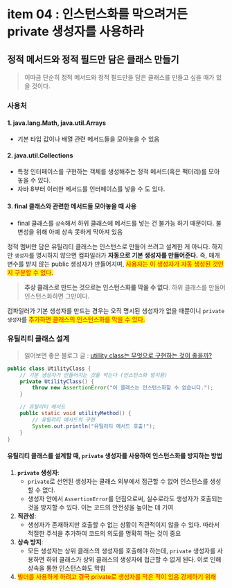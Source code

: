 # item 04 : 인스턴스화를 막으려거든 private 생성자를 사용하라

## 정적 메서드와 정적 필드만 담은 클래스 만들기

> 이따금 단순히 정적 메서드와 정적 필드만을 담은 클래스를 만들고 싶을 때가 있을 것이다.

### 사용처

#### 1. java.lang.Math, java.util.Arrays

* 기본 타입 값이나 배열 관련 메서드들을 모아놓을 수 있음

#### 2. java.util.Collections&#x20;

* 특정 인터페이스를 구현하는 객체를 생성해주는 정적 메서드(혹은 팩터리)를 모아 놓을 수 있다.
* 자바 8부터 이러한 메서드를 인터페이스를 넣을 수 도 있다.

#### 3. final 클래스와 관련한 메서드들 모아놓을 때 사용

* final 클래스를 `상속`해서 하위 클래스에 메서드를 넣는 건 불가능 하기 때문이다. 불변성을 위해 아예 상속 못하게 막아져 있음



정적 멤버만 담은 유틸리티 클래스는 인스턴스로 만들어 쓰려고 설계한 게 아니다. 하지만 `생성자`를 명시하지 않으면 컴파일러가 **자동으로 기본 생성자를 만들어준다.** 즉, 매개변수를 받지 않는 public 생성자가 만들어지며, <mark style="color:red;">사용자는 이 생성자가 자동 생성된 것인지 구분할 수 없다.</mark>

> **추상 클래스로 만드는 것으로는 인스턴스화를 막을 수 없다**. 하위 클래스를 만들어 인스턴스화하면 그만이다.&#x20;

컴파일러가 기본 생성자를 만드는 경우는 오직 명시된 생성자가 없을 때뿐이니 `private 생성자`를 <mark style="color:red;">추가하면 클래스의 인스턴스화를 막을 수 있다.</mark>



### 유틸리티 클래스 설계

> 읽어보면 좋은 블로그 글 : [utillity class는 무엇으로 구현하는 것이 좋을까?](https://seoarc.tistory.com/122)

```java
public class UtilityClass {
    // 기본 생성자가 만들어지는 것을 막는다 (인스턴스화 방지용)
    private UtilityClass() {
        throw new AssertionError("이 클래스는 인스턴스화할 수 없습니다.");
    }

    // 유틸리티 메서드
    public static void utilityMethod() {
        // 유틸리티 메서드의 구현
        System.out.println("유틸리티 메서드 호출!");
    }
}
```

#### 유틸리티 클래스를 설계할 때, `private` 생성자를 사용하여 인스턴스화를 방지하는 방법

1. **`private` 생성자**:
   * `private`로 선언된 생성자는 클래스 외부에서 접근할 수 없어 인스턴스를 생성할 수 없다.
   * 생성자 안에서 `AssertionError`를 던짐으로써, 실수로라도 생성자가 호출되는 것을 방지할 수 있다. 이는 코드의 안전성을 높이는 데 기여
2. **직관성**:
   * 생성자가 존재하지만 호출할 수 없는 상황이 직관적이지 않을 수 있다. 따라서 적절한 주석을 추가하여 코드의 의도를 명확히 하는 것이 중요
3. **상속 방지**:
   * 모든 생성자는 상위 클래스의 생성자를 호출해야 하는데, `private` 생성자를 사용하면 하위 클래스가 상위 클래스의 생성자에 접근할 수 없게 된다. 이로 인해 상속을 통한 인스턴스화도 막힘
4. <mark style="color:red;">빌더를 사용하게 하려고 결국 private로 생성자를 막은 적이 있음 강제하기 위해</mark>&#x20;

